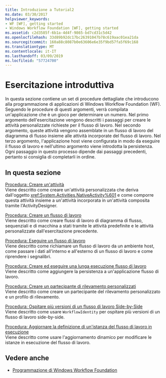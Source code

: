 ```yaml
---
title: Introduzione a Tutorial2
ms.date: 03/30/2017
helpviewer_keywords:
- WF [WF], getting started
- Windows Workflow Foundation [WF], getting started
ms.assetid: c2d3585f-6b1a-4d4f-9865-bd7cd31c5d42
ms.openlocfilehash: 33d89b92dc17bc26391047b78c619aac01ea21da
ms.sourcegitcommit: 160a88c8087b0e63606e6e35f9bd57fa5f69c168
ms.translationtype: MT
ms.contentlocale: it-IT
ms.lasthandoff: 03/09/2019
ms.locfileid: "57724700"
---
```

# <a name="getting-started-tutorial"></a>Esercitazione introduttiva
In questa sezione contiene un set di procedure dettagliate che introducono alla programmazione di applicazioni di Windows Workflow Foundation (WF). Seguendo le procedure di questi argomenti, verrà compilata un'applicazione che è un gioco per determinare un numero. Nel primo argomento dell'esercitazione vengono descritti i passaggi per creare le attività personalizzate richieste per il flusso di lavoro. Nel secondo argomento, queste attività vengono assemblate in un flusso di lavoro del diagramma di flusso insieme alle attività incorporate del flusso di lavoro. Nel terzo argomento, l'applicazione host viene configurata in modo da eseguire il flusso di lavoro e nell'ultimo argomento viene introdotta la persistenza. Ogni passaggio in questo processo dipende dai passaggi precedenti, pertanto si consiglia di completarli in ordine.  
  
## <a name="in-this-section"></a>In questa sezione  
 [Procedura: Creare un'attività](how-to-create-an-activity.md)  
 Viene descritto come creare un'attività personalizzata che deriva dall'oggetto <xref:System.Activities.NativeActivity%601> e come comporre questa attività insieme a un'attività incorporata in un'attività composita tramite l'ActivityDesigner.  
  
 [Procedura: Creare un flusso di lavoro](how-to-create-a-workflow.md)  
 Viene descritto come creare flussi di lavoro di diagramma di flusso, sequenziali e di macchina a stati tramite le attività predefinite e le attività personalizzate dall'esercitazione precedente.  
  
 [Procedura: Eseguire un flusso di lavoro](how-to-run-a-workflow.md)  
 Viene descritto come richiamare un flusso di lavoro da un ambiente host, come passare i dati all'interno e all'esterno di un flusso di lavoro e come riprendere i segnalibri.  
  
 [Procedura: Creare ed eseguire una lunga esecuzione flusso di lavoro](how-to-create-and-run-a-long-running-workflow.md)  
 Viene descritto come aggiungere la persistenza a un'applicazione flusso di lavoro.  
  
 [Procedura: Creare un partecipante di rilevamento personalizzati](how-to-create-a-custom-tracking-participant.md)  
 Viene descritto come creare un partecipante del rilevamento personalizzato e un profilo di rilevamento.  
  
 [Procedura: Ospitare più versioni di un flusso di lavoro Side-by-Side](how-to-host-multiple-versions-of-a-workflow-side-by-side.md)  
 Viene descritto come usare `WorkflowIdentity` per ospitare più versioni di un flusso di lavoro side-by-side.  
  
 [Procedura: Aggiornare la definizione di un'istanza del flusso di lavoro in esecuzione](how-to-update-the-definition-of-a-running-workflow-instance.md)  
 Viene descritto come usare l'aggiornamento dinamico per modificare le istanze in esecuzione del flusso di lavoro.  
  
## <a name="see-also"></a>Vedere anche
- [Programmazione di Windows Workflow Foundation](programming.md)
